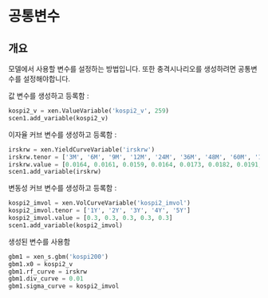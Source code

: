 # 공통변수

## 개요

모델에서 사용할 변수를 설정하는 방법입니다. 
또한 충격시나리오를 생성하려면 공통변수를 설정해야합니다.


값 변수를 생성하고 등록함 :
```python
kospi2_v = xen.ValueVariable('kospi2_v', 259)
scen1.add_variable(kospi2_v)
```


이자율 커브 변수를 생성하고 등록함 :
```python
irskrw = xen.YieldCurveVariable('irskrw')
irskrw.tenor = ['3M', '6M', '9M', '12M', '24M', '36M', '48M', '60M', '120M', '180M']
irskrw.value = [0.0164, 0.0161, 0.0159, 0.0164, 0.0173, 0.0182, 0.0191, 0.0218, 0.0229, 0.0229]
scen1.add_variable(irskrw)
```


변동성 커브 변수를 생성하고 등록함 :
```python
kospi2_imvol = xen.VolCurveVariable('kospi2_imvol')
kospi2_imvol.tenor = ['1Y', '2Y', '3Y', '4Y', '5Y']
kospi2_imvol.value = [0.3, 0.3, 0.3, 0.3, 0.3]
scen1.add_variable(kospi2_imvol)
```


생성된 변수를 사용함
```python
gbm1 = xen_s.gbm('kospi200')
gbm1.x0 = kospi2_v
gbm1.rf_curve = irskrw
gbm1.div_curve = 0.01
gbm1.sigma_curve = kospi2_imvol
```
